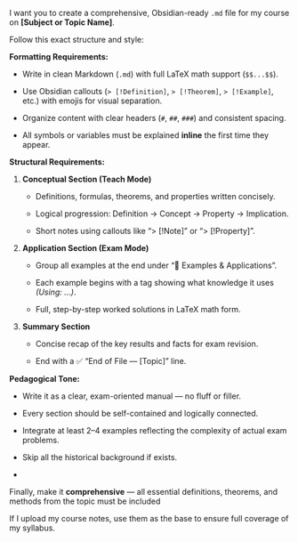 I want you to create a comprehensive, Obsidian-ready `.md` file for my course on **[Subject or Topic Name]**.

Follow this exact structure and style:

**Formatting Requirements:**

- Write in clean Markdown (`.md`) with full LaTeX math support (`$$...$$`).
    
- Use Obsidian callouts (`> [!Definition]`, `> [!Theorem]`, `> [!Example]`, etc.) with emojis for visual separation.
    
- Organize content with clear headers (`#`, `##`, `###`) and consistent spacing.
    
- All symbols or variables must be explained **inline** the first time they appear.
    

**Structural Requirements:**

1. **Conceptual Section (Teach Mode)**
    
    - Definitions, formulas, theorems, and properties written concisely.
        
    - Logical progression: Definition → Concept → Property → Implication.
        
    - Short notes using callouts like “> [!Note]” or “> [!Property]”.
        
2. **Application Section (Exam Mode)**
    
    - Group all examples at the end under “📘 Examples & Applications”.
        
    - Each example begins with a tag showing what knowledge it uses _(Using: …)_.
        
    - Full, step-by-step worked solutions in LaTeX math form.
        
3. **Summary Section**
    
    - Concise recap of the key results and facts for exam revision.
        
    - End with a ✅ “End of File — [Topic]” line.
        

**Pedagogical Tone:**

- Write it as a clear, exam-oriented manual — no fluff or filler.
    
- Every section should be self-contained and logically connected.
    
- Integrate at least 2–4 examples reflecting the complexity of actual exam problems.
	
- Skip all the historical background if exists.
-
Finally, make it **comprehensive** — all essential definitions, theorems, and methods from the topic must be included

If I upload my course notes, use them as the base to ensure full coverage of my syllabus.